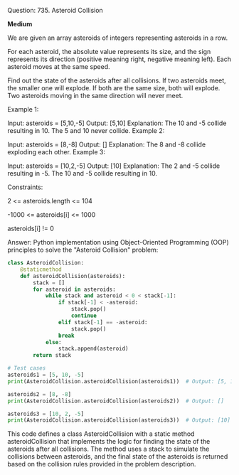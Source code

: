 Question: 735. Asteroid Collision

**Medium**

We are given an array asteroids of integers representing asteroids in a row.

For each asteroid, the absolute value represents its size, and the sign represents its direction (positive meaning right, negative meaning left). Each asteroid moves at the same speed.

Find out the state of the asteroids after all collisions. If two asteroids meet, the smaller one will explode. If both are the same size, both will explode. Two asteroids moving in the same direction will never meet.

 

Example 1:

Input: asteroids = [5,10,-5]
Output: [5,10]
Explanation: The 10 and -5 collide resulting in 10. The 5 and 10 never collide.
Example 2:

Input: asteroids = [8,-8]
Output: []
Explanation: The 8 and -8 collide exploding each other.
Example 3:

Input: asteroids = [10,2,-5]
Output: [10]
Explanation: The 2 and -5 collide resulting in -5. The 10 and -5 collide resulting in 10.
 

Constraints:

2 <= asteroids.length <= 104

-1000 <= asteroids[i] <= 1000

asteroids[i] != 0


Answer:
Python implementation using Object-Oriented Programming (OOP) principles to solve the "Asteroid Collision" problem:
```python
class AsteroidCollision:
    @staticmethod
    def asteroidCollision(asteroids):
        stack = []
        for asteroid in asteroids:
            while stack and asteroid < 0 < stack[-1]:
                if stack[-1] < -asteroid:
                    stack.pop()
                    continue
                elif stack[-1] == -asteroid:
                    stack.pop()
                break
            else:
                stack.append(asteroid)
        return stack

# Test cases
asteroids1 = [5, 10, -5]
print(AsteroidCollision.asteroidCollision(asteroids1))  # Output: [5, 10]

asteroids2 = [8, -8]
print(AsteroidCollision.asteroidCollision(asteroids2))  # Output: []

asteroids3 = [10, 2, -5]
print(AsteroidCollision.asteroidCollision(asteroids3))  # Output: [10]

```
This code defines a class AsteroidCollision with a static method asteroidCollision that implements the logic for finding the state of the asteroids after all collisions. The method uses a stack to simulate the collisions between asteroids, and the final state of the asteroids is returned based on the collision rules provided in the problem description.




